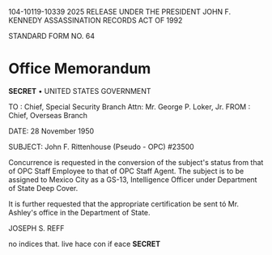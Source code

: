 104-10119-10339 2025 RELEASE UNDER THE PRESIDENT JOHN F. KENNEDY ASSASSINATION RECORDS ACT OF 1992

STANDARD FORM NO. 64
# Office Memorandum

**SECRET**
• UNITED STATES GOVERNMENT

TO : Chief, Special Security Branch
     Attn: Mr. George P. Loker, Jr.
FROM : Chief, Overseas Branch

DATE: 28 November 1950

SUBJECT: John F. Rittenhouse (Pseudo - OPC)
         #23500

Concurrence is requested in the conversion of the subject's status
from that of OPC Staff Employee to that of OPC Staff Agent. The subject is
to be assigned to Mexico City  as a GS-13, Intelligence Officer under
Department of State Deep Cover.

It is further requested that the appropriate certification be sent tó
Mr. Ashley's office in the Department of State.

JOSEPH S. REFF

no indices that.
live hace con if eace **SECRET**
